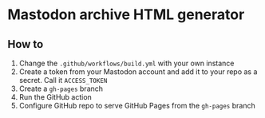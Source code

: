 # Mastodon archive HTML generator

## How to

1. Change the `.github/workflows/build.yml` with your own instance
2. Create a token from your Mastodon account and add it to your repo as a secret. Call it `ACCESS_TOKEN`
3. Create a `gh-pages` branch
4. Run the GitHub action
5. Configure GitHub repo to serve GitHub Pages from the `gh-pages` branch